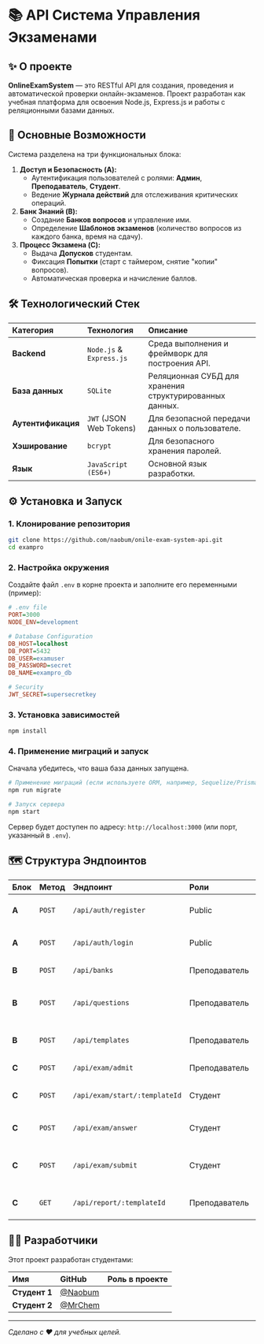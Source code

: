 # 📚 API Система Управления Экзаменами

## ✨ О проекте

**OnlineExamSystem** — это RESTful API для создания, проведения и автоматической проверки онлайн-экзаменов. Проект разработан как учебная платформа для освоения Node.js, Express.js и работы с реляционными базами данных.

## 🚀 Основные Возможности

Система разделена на три функциональных блока:

1.  **Доступ и Безопасность (A):**
      * Аутентификация пользователей с ролями: **Админ**, **Преподаватель**, **Студент**.
      * Ведение **Журнала действий** для отслеживания критических операций.
2.  **Банк Знаний (B):**
      * Создание **Банков вопросов** и управление ими.
      * Определение **Шаблонов экзаменов** (количество вопросов из каждого банка, время на сдачу).
3.  **Процесс Экзамена (C):**
      * Выдача **Допусков** студентам.
      * Фиксация **Попытки** (старт с таймером, снятие "копии" вопросов).
      * Автоматическая проверка и начисление баллов.

## 🛠️ Технологический Стек

| Категория | Технология | Описание |
| :--- | :--- | :--- |
| **Backend** | `Node.js` & `Express.js` | Среда выполнения и фреймворк для построения API. |
| **База данных** | `SQLite` | Реляционная СУБД для хранения структурированных данных. |
| **Аутентификация** | `JWT` (JSON Web Tokens) | Для безопасной передачи данных о пользователе. |
| **Хэширование** | `bcrypt` | Для безопасного хранения паролей. |
| **Язык** | `JavaScript (ES6+)` | Основной язык разработки. |

## ⚙️ Установка и Запуск

### 1\. Клонирование репозитория

```bash
git clone https://github.com/naobum/onile-exam-system-api.git
cd exampro
```

### 2\. Настройка окружения

Создайте файл `.env` в корне проекта и заполните его переменными (пример):

```ini
# .env file
PORT=3000
NODE_ENV=development

# Database Configuration
DB_HOST=localhost
DB_PORT=5432
DB_USER=examuser
DB_PASSWORD=secret
DB_NAME=exampro_db

# Security
JWT_SECRET=supersecretkey
```

### 3\. Установка зависимостей

```bash
npm install
```

### 4\. Применение миграций и запуск

Сначала убедитесь, что ваша база данных запущена.

```bash
# Применение миграций (если используете ORM, например, Sequelize/Prisma)
npm run migrate

# Запуск сервера
npm start
```

Сервер будет доступен по адресу: `http://localhost:3000` (или порт, указанный в `.env`).

## 🗺️ Структура Эндпоинтов

| Блок | Метод | Эндпоинт | Роли | Описание |
| :--- | :--- | :--- | :--- | :--- |
| **А** | `POST` | `/api/auth/register` | Public | Регистрация нового пользователя. |
| **А** | `POST` | `/api/auth/login` | Public | Аутентификация и получение JWT. |
| **B** | `POST` | `/api/banks` | Преподаватель | Создание банка вопросов. |
| **B** | `POST` | `/api/questions` | Преподаватель | Создание вопроса с вариантами ответов. |
| **B** | `POST` | `/api/templates` | Преподаватель | Создание шаблона экзамена. |
| **C** | `POST` | `/api/exam/admit` | Преподаватель | Выдача допуска студенту. |
| **C** | `POST` | `/api/exam/start/:templateId` | Студент | Начать новую попытку экзамена. |
| **C** | `POST` | `/api/exam/answer` | Студент | Сохранить ответ на вопрос. |
| **C** | `POST` | `/api/exam/submit` | Студент | Завершить попытку (запускает автопроверку). |
| **C** | `GET` | `/api/report/:templateId` | Преподаватель | Получить результаты по экзамену. |

## 🧑‍💻 Разработчики

Этот проект разработан студентами:

| Имя | GitHub | Роль в проекте |
| :--- | :--- | :--- |
| **Студент 1** | [@Naobum](https://www.google.com/search?q=https://github.com/naobum) |
| **Студент 2** | [@MrChem](https://www.google.com/search?q=https://github.com/MrChem2281) |

-----

*Сделано с ❤️ для учебных целей.*
